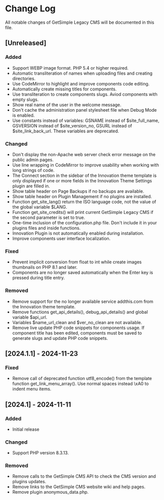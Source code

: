 # Change Log

All notable changes of GetSimple Legacy CMS will be documented in this file.

## [Unreleased]

### Added

- Support WEBP image format. PHP 5.4 or higher required.
- Automatic transliteration of names when uploading files and creating directories.
- Use CodeMirror to highlight and improve components code editing.
- Automatically create missing titles for components.
- Use transliteration to create components slugs. Aviod components with empty slugs.
- Show real name of the user in the welcome message.
- Don't cache the administration panel stylesheet file when Debug Mode is enabled.
- Use constants instead of variables: GSNAME instead of $site_full_name, GSVERSION instead of $site_version_no, GSURL instead of $site_link_back_url. These variables are deprecated.

### Changed

- Don't display the non-Apache web server check error message on the public admin pages.
- Use line wrapping in CodeMirror to improve usability when working with long strings of code.
- The Connect section in the sidebar of the Innovation theme template is only displayed if one or more fields in the Innovation Theme Settings plugin are filled in.
- Show table header on Page Backups if no backups are available.
- Show table header on Plugin Management if no plugins are installed.
- Function get_site_lang() return the ISO language code, not the value of the global variable $LANG.
- Function get_site_credits() will print current GetSimple Legacy CMS if the second parameter is set to true.
- One-time inclusion of the configuration.php file. Don't include it in your plugins files and inside functions.
- Innovation Plugin is not automatically enabled during installation.
- Improve components user interface localization.

### Fixed

- Prevent implicit conversion from float to int while create images thumbnails on PHP 8.1 and later.
- Components are no longer saved automatically when the Enter key is pressed during title entry.

### Removed

- Remove support for the no longer available service addthis.com from the Innovation theme template.
- Remove functions get_api_details(), debug_api_details() and global variable $api_url.
- Variables $name_url_clean and $ver_no_clean are not available.
- Remove live update PHP code snippets for components usage. If component title has been edited, components must be saved to generate slugs and update PHP code snippets.

## [2024.1.1] - 2024-11-23

### Fixed

- Remove call of deprecated function utf8_encode() from the template function get_link_menu_array(). Use normal spaces instead \xA0 to indent menu items.

## [2024.1] - 2024-11-11

### Added

- Initial release

### Changed

- Support PHP version 8.3.13.

### Removed

- Remove calls to the GetSimple CMS API to check the CMS version and plugins updates.
- Remove links to the GetSimple CMS website wiki and help pages.
- Remove plugin anonymous_data.php.
